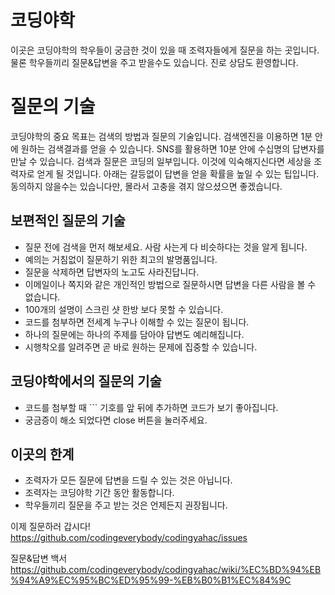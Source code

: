 # 코딩야학 
이곳은 코딩야학의 학우들이 궁금한 것이 있을 때 조력자들에게 질문을 하는 곳입니다. 물론 학우들끼리 질문&답변을 주고 받을수도 있습니다. 진로 상담도 환영합니다.

# 질문의 기술
코딩야학의 중요 목표는 검색의 방법과 질문의 기술입니다. 검색엔진을 이용하면 1분 안에 원하는 검색결과를 얻을 수 있습니다. SNS를 활용하면 10분 안에 수십명의 답변자를 만날 수 있습니다. 검색과 질문은 코딩의 일부입니다. 이것에 익숙해지신다면 세상을 조력자로 얻게 될 것입니다. 아래는 갈등없이 답변을 얻을 확률을 높일 수 있는 팁입니다. 동의하지 않을수는 있습니다만, 몰라서 고충을 겪지 않으셨으면 좋겠습니다.

## 보편적인 질문의 기술
- 질문 전에 검색을 먼저 해보세요. 사람 사는게 다 비슷하다는 것을 알게 됩니다.
- 예의는 거침없이 질문하기 위한 최고의 발명품입니다.
- 질문을 삭제하면 답변자의 노고도 사라진답니다.
- 이메일이나 쪽지와 같은 개인적인 방법으로 질문하시면 답변을 다른 사람을 볼 수 없습니다.
- 100개의 설명이 스크린 샷 한방 보다 못할 수 있습니다.
- 코드를 첨부하면 전세계 누구나 이해할 수 있는 질문이 됩니다.
- 하나의 질문에는 하나의 주제를 담아야 답변도 예리해집니다.
- 시행착오를 알려주면 곧 바로 원하는 문제에 집중할 수 있습니다.

## 코딩야학에서의 질문의 기술
- 코드를 첨부할 때 \`\`\` 기호를 앞 뒤에 추가하면 코드가 보기 좋아집니다.
- 궁금증이 해소 되었다면 close 버튼을 눌러주세요.

## 이곳의 한계
- 조력자가 모든 질문에 답변을 드릴 수 있는 것은 아닙니다.
- 조력자는 코딩야학 기간 동안 활동합니다.
- 학우들끼리 질문을 주고 받는 것은 언제든지 권장됩니다.

이제 질문하러 갑시다!
https://github.com/codingeverybody/codingyahac/issues

질문&답변 백서
https://github.com/codingeverybody/codingyahac/wiki/%EC%BD%94%EB%94%A9%EC%95%BC%ED%95%99-%EB%B0%B1%EC%84%9C

